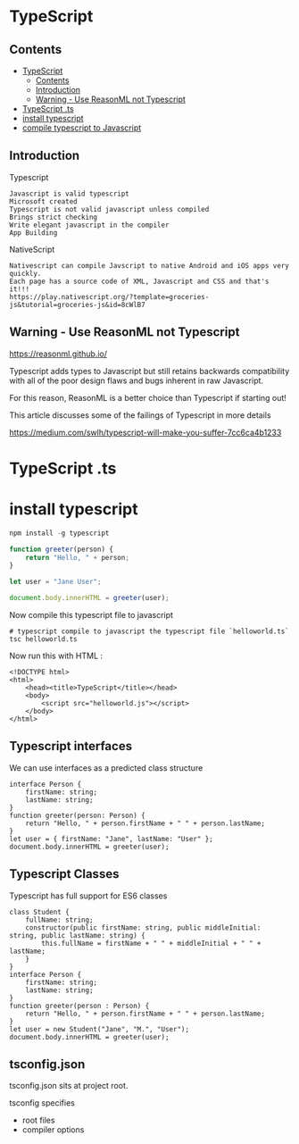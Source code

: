 # TypeScript

## Contents

- [TypeScript](#typescript)
  - [Contents](#contents)
  - [Introduction](#introduction)
  - [Warning - Use ReasonML not Typescript](#warning---use-reasonml-not-typescript)
- [TypeScript .ts](#typescript-ts)
- [install typescript](#install-typescript)
- [compile typescript to Javascript](#compile-typescript-to-javascript)

## Introduction

Typescript

    Javascript is valid typescript
    Microsoft created
    Typescript is not valid javascript unless compiled
    Brings strict checking
    Write elegant javascript in the compiler
    App Building

NativeScript

    Nativescript can compile Javscript to native Android and iOS apps very quickly.  
    Each page has a source code of XML, Javascript and CSS and that's it!!!
    https://play.nativescript.org/?template=groceries-js&tutorial=groceries-js&id=8cWlB7

## Warning - Use ReasonML not Typescript

https://reasonml.github.io/

Typescript adds types to Javascript but still retains backwards compatibility with all of the poor design flaws and bugs inherent in raw Javascript.

For this reason, ReasonML is a better choice than Typescript if starting out!

This article discusses some of the failings of Typescript in more details

https://medium.com/swlh/typescript-will-make-you-suffer-7cc6ca4b1233

# TypeScript .ts

# install typescript

```js
npm install -g typescript

function greeter(person) {
    return "Hello, " + person;
}

let user = "Jane User";

document.body.innerHTML = greeter(user);
```


Now compile this typescript file to javascript

```
# typescript compile to javascript the typescript file `helloworld.ts` 
tsc helloworld.ts
```

Now run this with HTML :

```
<!DOCTYPE html>
<html>
    <head><title>TypeScript</title></head>
    <body>
        <script src="helloworld.js"></script>
    </body>
</html>
```

## Typescript interfaces

We can use interfaces as a predicted class structure

```
interface Person {
    firstName: string;
    lastName: string;
}
function greeter(person: Person) {
    return "Hello, " + person.firstName + " " + person.lastName;
}
let user = { firstName: "Jane", lastName: "User" };
document.body.innerHTML = greeter(user);
```

## Typescript Classes

Typescript has full support for ES6 classes

```
class Student {
    fullName: string;
    constructor(public firstName: string, public middleInitial: string, public lastName: string) {
        this.fullName = firstName + " " + middleInitial + " " + lastName;
    }
}
interface Person {
    firstName: string;
    lastName: string;
}
function greeter(person : Person) {
    return "Hello, " + person.firstName + " " + person.lastName;
}
let user = new Student("Jane", "M.", "User");
document.body.innerHTML = greeter(user);
```

## tsconfig.json

tsconfig.json sits at project root. 

tsconfig specifies

- root files
- compiler options

